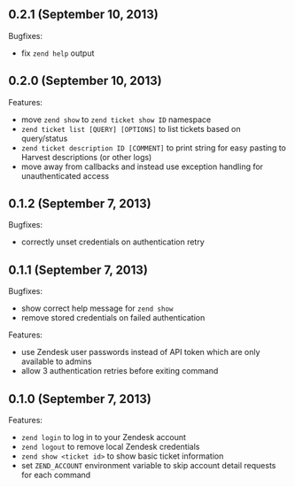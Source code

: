 ## 0.2.1 (September 10, 2013)

Bugfixes:

  - fix `zend help` output

## 0.2.0 (September 10, 2013)

Features:

  - move `zend show` to `zend ticket show ID` namespace
  - `zend ticket list [QUERY] [OPTIONS]` to list tickets based on
    query/status
  - `zend ticket description ID [COMMENT]` to print string for easy
    pasting to Harvest descriptions (or other logs)
  - move away from callbacks and instead use exception handling for
    unauthenticated access

## 0.1.2 (September 7, 2013)

Bugfixes:

  - correctly unset credentials on authentication retry

## 0.1.1 (September 7, 2013)

Bugfixes:

  - show correct help message for `zend show`
  - remove stored credentials on failed authentication

Features:

  - use Zendesk user passwords instead of API token which are only
    available to admins
  - allow 3 authentication retries before exiting command

## 0.1.0 (September 7, 2013)

Features:

  - `zend login` to log in to your Zendesk account
  - `zend logout` to remove local Zendesk credentials
  - `zend show <ticket id>` to show basic ticket information
  - set `ZEND_ACCOUNT` environment variable to skip account detail
    requests for each command
